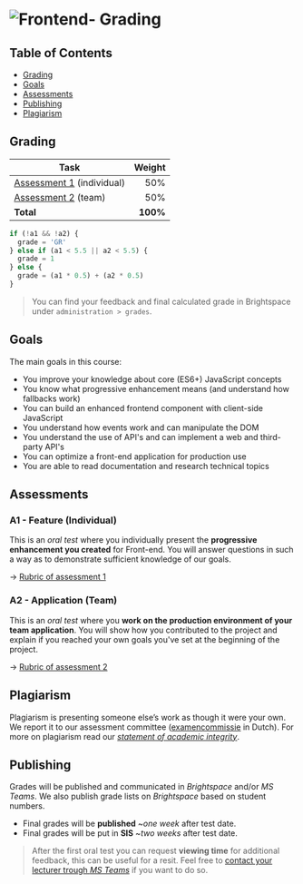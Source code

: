 # ![Frontend- Grading][banner]

## Table of Contents

*   [Grading](#grade)
*   [Goals](#lgoals)
*   [Assessments](#assesments)
*   [Publishing](#publishing)
*   [Plagiarism](#plagiarism)

## Grading

| Task                                |   Weight |
| ----------------------------------  | -------: |
| [Assessment 1][a1] (individual)        |      50% |
| [Assessment 2][a2] (team)            |      50% |
| **Total**                           | **100%** |


```js
if (!a1 && !a2) {
  grade = 'GR'
} else if (a1 < 5.5 || a2 < 5.5) {
  grade = 1
} else {
  grade = (a1 * 0.5) + (a2 * 0.5)
}
```

> You can find your feedback and final calculated grade in Brightspace under `administration > grades`.

## Goals

The main goals in this course:

* You improve your knowledge about core (ES6+) JavaScript concepts
* You know what progressive enhancement means (and understand how fallbacks work)
* You can build an enhanced frontend component with client-side JavaScript
* You understand how events work and can manipulate the DOM
* You understand the use of API's and can implement a web and third-party API's
* You can optimize a front-end application for production use
* You are able to read documentation and research technical topics

## Assessments

### A1 - Feature (Individual)
This is an *oral test* where you individually present the **progressive enhancement you created** for Front-end. You will answer questions in such a way as to demonstrate sufficient knowledge of our goals.

→ [Rubric of assessment 1][a1]

### A2 - Application (Team)
This is an *oral test* where you **work on the production environment of your team application**. You will show how you contributed to the project and explain if you reached your own goals you've set at the beginning of the project.

→ [Rubric of assessment 2][a2]

## Plagiarism

Plagiarism is presenting someone else’s work as though it were your own. We report it to our assessment committee
([examencommissie](https://dlo.mijnhva.nl/d2l/le/lessons/124294/lessons/302524) in Dutch). For more on plagiarism read our [_statement of academic integrity_](https://github.com/cmda-bt/fe-course-21-22/blob/main/docs/plagiarism.md).


## Publishing
Grades will be published and communicated in _Brightspace_ and/or _MS Teams_. We also publish grade lists on _Brightspace_ based on student numbers.

* Final grades will be **published** ~_one week_ after test date.
* Final grades will be put in **SIS** ~_two weeks_ after test date.

> After the first oral test you can request **viewing time** for additional feedback, this can be useful for a resit. Feel free to [contact your lecturer trough _MS Teams_](/readme#synopsis) if you want to do so.

[banner]: https://cmda-bt.github.io/fe-course-21-22/assets/banner-grading.svg
[a1]: https://github.com/cmda-bt/fe-course-21-22/blob/main/grading/a1.md
[a2]: https://github.com/cmda-bt/fe-course-21-22/blob/main/grading/a2.md
[grading]: /grading/readme.md